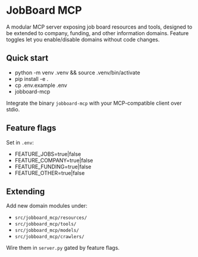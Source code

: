 # JobBoard MCP

A modular MCP server exposing job board resources and tools, designed to be extended to company, funding, and other information domains. Feature toggles let you enable/disable domains without code changes.

## Quick start

- python -m venv .venv && source .venv/bin/activate
- pip install -e .
- cp .env.example .env
- jobboard-mcp

Integrate the binary `jobboard-mcp` with your MCP-compatible client over stdio.

## Feature flags
Set in `.env`:

- FEATURE_JOBS=true|false
- FEATURE_COMPANY=true|false
- FEATURE_FUNDING=true|false
- FEATURE_OTHER=true|false

## Extending
Add new domain modules under:
- `src/jobboard_mcp/resources/`
- `src/jobboard_mcp/tools/`
- `src/jobboard_mcp/models/`
- `src/jobboard_mcp/crawlers/`

Wire them in `server.py` gated by feature flags.